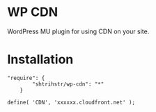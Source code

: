 # WP CDN
WordPress MU plugin for using CDN on your site.

# Installation

```
"require": {  
        "shtrihstr/wp-cdn": "*"  
    }  
```

    define( 'CDN', 'xxxxxx.cloudfront.net' );

